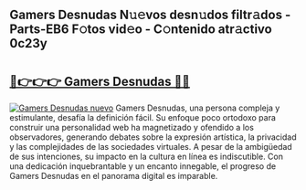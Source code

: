 ## Gamers Desnudas N𝚞𝚎vos desn𝚞dos filtr𝚊dos - Parts-EB6 F𝚘tos vid𝚎o - C𝚘ntenido atr𝚊ctivo 0c23y

# <h2><a href="http://mb3spa.tromn.icu/?c=Gamers+Desnudas">🔗👉👉👉 Gamers Desnudas 🔗🔗</a></h2>

[![Gamers Desnudas nuevo](https://i.imgur.com/pEAQMta.gif)](http://mb3spa.tromn.icu/?c=Gamers+Desnudas)
Gamers Desnudas, una persona compleja y estimulante, desafía la definición fácil. Su enfoque poco ortodoxo para construir una personalidad web ha magnetizado y ofendido a los observadores, generando debates sobre la expresión artística, la privacidad y las complejidades de las sociedades virtuales. A pesar de la ambigüedad de sus intenciones, su impacto en la cultura en línea es indiscutible. Con una dedicación inquebrantable y un encanto innegable, el progreso de Gamers Desnudas en el panorama digital es imparable.
